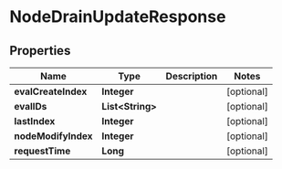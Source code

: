

# NodeDrainUpdateResponse


## Properties

| Name | Type | Description | Notes |
|------------ | ------------- | ------------- | -------------|
|**evalCreateIndex** | **Integer** |  |  [optional] |
|**evalIDs** | **List&lt;String&gt;** |  |  [optional] |
|**lastIndex** | **Integer** |  |  [optional] |
|**nodeModifyIndex** | **Integer** |  |  [optional] |
|**requestTime** | **Long** |  |  [optional] |



